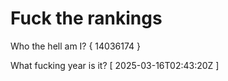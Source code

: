 # Fuck the rankings

Who the hell am I?
{ 14036174 }

What fucking year is it?
[ 2025-03-16T02:43:20Z ]

